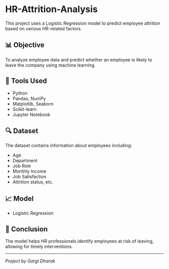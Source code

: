 # HR-Attrition-Analysis
This project uses a Logistic Regression model to predict employee attrition based on various HR-related factors.

## 📊 Objective
To analyze employee data and predict whether an employee is likely to leave the company using machine learning.

## 🧰 Tools Used
- Python
- Pandas, NumPy
- Matplotlib, Seaborn
- Scikit-learn
- Jupyter Notebook

## 🔍 Dataset
The dataset contains information about employees including:
- Age
- Department
- Job Role
- Monthly Income
- Job Satisfaction
- Attrition status, etc.

## 📈 Model
- Logistic Regression

## 📌 Conclusion
The model helps HR professionals identify employees at risk of leaving, allowing for timely interventions.

---

*Project by Gargi Dharak*
